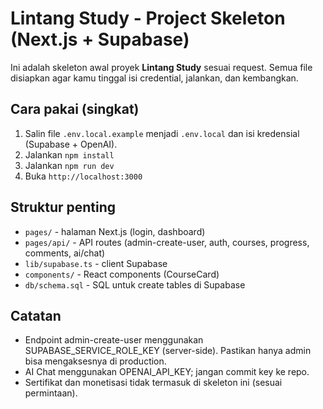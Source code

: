 # Lintang Study - Project Skeleton (Next.js + Supabase)

Ini adalah skeleton awal proyek **Lintang Study** sesuai request.
Semua file disiapkan agar kamu tinggal isi credential, jalankan, dan kembangkan.

## Cara pakai (singkat)
1. Salin file `.env.local.example` menjadi `.env.local` dan isi kredensial (Supabase + OpenAI).
2. Jalankan `npm install`
3. Jalankan `npm run dev`
4. Buka `http://localhost:3000`

## Struktur penting
- `pages/` - halaman Next.js (login, dashboard)
- `pages/api/` - API routes (admin-create-user, auth, courses, progress, comments, ai/chat)
- `lib/supabase.ts` - client Supabase
- `components/` - React components (CourseCard)
- `db/schema.sql` - SQL untuk create tables di Supabase

## Catatan
- Endpoint admin-create-user menggunakan SUPABASE_SERVICE_ROLE_KEY (server-side). Pastikan hanya admin bisa mengaksesnya di production.
- AI Chat menggunakan OPENAI_API_KEY; jangan commit key ke repo.
- Sertifikat dan monetisasi tidak termasuk di skeleton ini (sesuai permintaan).
